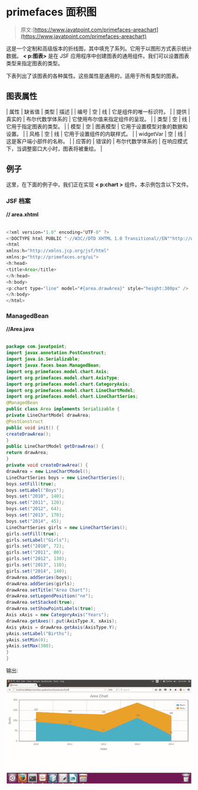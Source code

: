# primefaces 面积图

> 原文:[https://www.javatpoint.com/primefaces-areachart](https://www.javatpoint.com/primefaces-areachart)

这是一个定制和高级版本的折线图，其中填充了系列。它用于以图形方式表示统计数据。 **< p:图表>** 是在 JSF 应用程序中创建图表的通用组件。我们可以设置图表类型来指定图表的类型。

下表列出了该图表的各种属性。这些属性是通用的，适用于所有类型的图表。

## 图表属性

| 属性 | 缺省值 | 类型 | 描述 |
| 编号 | 空 | 线 | 它是组件的唯一标识符。 |
| 提供 | 真实的 | 布尔代数学体系的 | 它使用布尔值来指定组件的呈现。 |
| 类型 | 空 | 线 | 它用于指定图表的类型。 |
| 模型 | 空 | 图表模型 | 它用于设置模型对象的数据和设置。 |
| 风格 | 空 | 线 | 它用于设置组件的内联样式。 |
| widgetVar | 空 | 线 | 这是客户端小部件的名称。 |
| 应答的 | 错误的 | 布尔代数学体系的 | 在响应模式下，当调整窗口大小时，图表将被重绘。 |

## 例子

这里，在下面的例子中，我们正在实现 **< p:chart >** 组件。本示例包含以下文件。

### JSF 档案

**// area.xhtml**

```java

<?xml version='1.0' encoding='UTF-8' ?>
<!DOCTYPE html PUBLIC "-//W3C//DTD XHTML 1.0 Transitional//EN""http://www.w3.org/TR/xhtml1/DTD/xhtml1-transitional.dtd">
<html 
xmlns:h="http://xmlns.jcp.org/jsf/html"
xmlns:p="http://primefaces.org/ui">
<h:head>
<title>Area</title>
</h:head>
<h:body>
<p:chart type="line" model="#{area.drawArea}" style="height:300px" />
</h:body>
</html>

```

### ManagedBean

**//Area.java**

```java

package com.javatpoint;
import javax.annotation.PostConstruct;
import java.io.Serializable;
import javax.faces.bean.ManagedBean;
import org.primefaces.model.chart.Axis;
import org.primefaces.model.chart.AxisType;
import org.primefaces.model.chart.CategoryAxis;
import org.primefaces.model.chart.LineChartModel;
import org.primefaces.model.chart.LineChartSeries;
@ManagedBean
public class Area implements Serializable {
private LineChartModel drawArea;
@PostConstruct
public void init() {
createDrawArea();
}
public LineChartModel getDrawArea() {
return drawArea;
}
private void createDrawArea() {
drawArea = new LineChartModel();
LineChartSeries boys = new LineChartSeries();
boys.setFill(true);
boys.setLabel("Boys");
boys.set("2010", 140);
boys.set("2011", 120);
boys.set("2012", 64);
boys.set("2013", 170);
boys.set("2014", 45);
LineChartSeries girls = new LineChartSeries();
girls.setFill(true);
girls.setLabel("Girls");
girls.set("2010", 72);
girls.set("2011", 80);
girls.set("2012", 130);
girls.set("2013", 110);
girls.set("2014", 140);
drawArea.addSeries(boys);
drawArea.addSeries(girls);
drawArea.setTitle("Area Chart");
drawArea.setLegendPosition("ne");
drawArea.setStacked(true);
drawArea.setShowPointLabels(true);
Axis xAxis = new CategoryAxis("Years");
drawArea.getAxes().put(AxisType.X, xAxis);
Axis yAxis = drawArea.getAxis(AxisType.Y);
yAxis.setLabel("Births");
yAxis.setMin(0);
yAxis.setMax(300);
}
}

```

输出:

![PrimeFaces AreaChart 1](img/942a9371d38aaba87dfb2734790dec39.png)